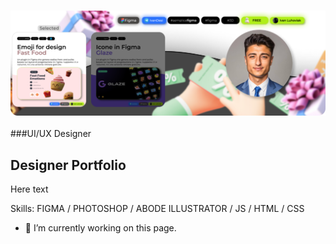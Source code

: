 ### ![I'm i little designer graphics designer](https://github.com/ivandesi/banner/blob/main/Group%204banner.png?raw=true)
###UI/UX Designer
## Designer Portfolio

Here text

Skills: FIGMA / PHOTOSHOP / ABODE ILLUSTRATOR / JS / HTML / CSS

- 🔭 I’m currently working on this page. 




